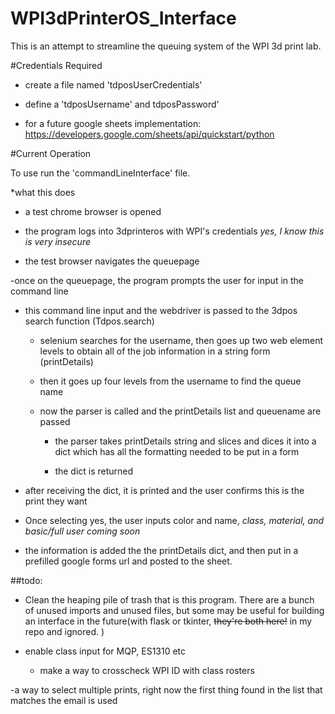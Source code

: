 # WPI3dPrinterOS_Interface

This is an attempt to streamline the queuing system of the WPI 3d print lab. 

#Credentials Required
- create a file named 'tdposUserCredentials'

- define a 'tdposUsername' and tdposPassword'

 - for a future google sheets implementation:
https://developers.google.com/sheets/api/quickstart/python

#Current Operation

To use run the 'commandLineInterface' file. 

*what this does

- a test chrome browser is opened 

- the program logs into 3dprinteros with WPI's credentials *yes, I know this is very insecure*

- the test browser navigates the queuepage

-once on the queuepage, the program prompts the user for input in the command line

- this command line input and the webdriver is passed to the 3dpos search function (Tdpos.search)

  - selenium searches for the username, then goes up two web element levels to obtain all of the job information in a string form (printDetails)
  
  - then it goes up four levels from the username to find the queue name
  
  - now the parser is called and the printDetails list and queuename are passed
  
    - the parser takes printDetails string and slices and dices it into a dict which has all the formatting needed to be put in a form
    
    - the dict is returned
    
- after receiving the dict, it is printed and the user confirms this is the print they want

- Once selecting yes, the user inputs color and name, *class, material, and basic/full user coming soon*

- the information is added the the printDetails dict, and then put in a prefilled google forms url and posted to the sheet.

##todo:

- Clean the heaping pile of trash that is this program. There are a bunch of unused imports and unused files, but some may be useful for building an interface in the future(with flask or tkinter, ~~they're both here!~~ in my repo and ignored. )

- enable class input for MQP, ES1310 etc
  - make a way to crosscheck WPI ID with class rosters

-a way to select multiple prints, right now the first thing found in the list that matches the email is used
